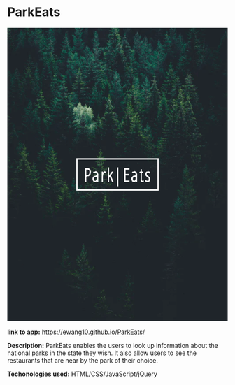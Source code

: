 # ParkEats 

![](images/ParkEats.PNG)

**link to app:** 
https://ewang10.github.io/ParkEats/

**Description:**
ParkEats enables the users to look up information about the national parks in the state they wish.
It also allow users to see the restaurants that are near by the park of their choice.

**Techonologies used:**
HTML/CSS/JavaScript/jQuery

